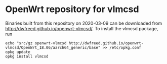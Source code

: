 OpenWrt repository for vlmcsd
========
Binaries built from this repository on 2020-03-09 can be downloaded from http://dwfreed.github.io/openwrt-vlmcsd/.
To install the vlmcsd package, run
```
echo "src/gz openwrt-vlmcsd http://dwfreed.github.io/openwrt-vlmcsd/OpenWrt_18.06/aarch64_generic/base" >> /etc/opkg.conf
opkg update
opkg install vlmcsd
```
